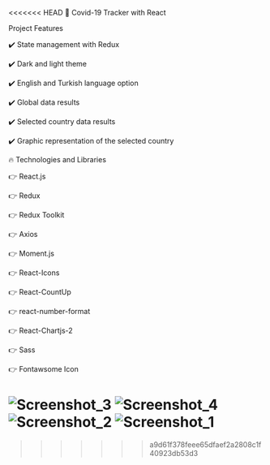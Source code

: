 <<<<<<< HEAD
🦠 Covid-19 Tracker with React

Project Features

✔️ State management with Redux

✔️ Dark and light theme

✔️ English and Turkish language option

✔️ Global data results

✔️ Selected country data results

✔️ Graphic representation of the selected country


🔥 Technologies and Libraries

👉 React.js

👉 Redux

👉 Redux Toolkit

👉 Axios

👉 Moment.js

👉 React-Icons

👉 React-CountUp

👉 react-number-format

👉 React-Chartjs-2

👉 Sass

👉 Fontawsome Icon

![Screenshot_3](https://user-images.githubusercontent.com/63242329/185452063-c1190a8c-2df6-47b8-9e93-22c21d1008da.png)
![Screenshot_4](https://user-images.githubusercontent.com/63242329/185452151-4f11e3a8-a135-4208-bc0f-b733806fc271.png)
![Screenshot_2](https://user-images.githubusercontent.com/63242329/185452177-669e0aa6-8ec4-4123-86fb-81aebd5d7428.png)
![Screenshot_1](https://user-images.githubusercontent.com/63242329/185452247-003c523c-ad68-49cc-99d1-daec4b9a86ac.png)
=======

>>>>>>> a9d61f378feee65dfaef2a2808c1f40923db53d3

